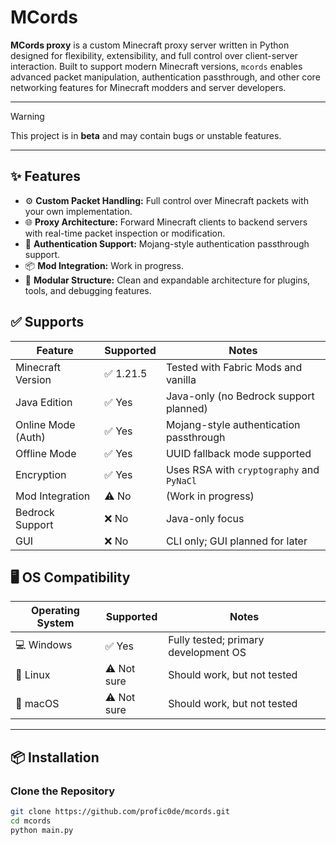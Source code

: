 # MCords

**MCords proxy** is a custom Minecraft proxy server written in Python designed for flexibility, extensibility, and full control over client-server interaction. Built to support modern Minecraft versions, `mcords` enables advanced packet manipulation, authentication passthrough, and other core networking features for Minecraft modders and server developers.

---

> [!WARNING]
> This project is in **beta** and may contain bugs or unstable features.

---

## ✨ Features

- ⚙️ **Custom Packet Handling:** Full control over Minecraft packets with your own implementation.
- 🌐 **Proxy Architecture:** Forward Minecraft clients to backend servers with real-time packet inspection or modification.
- 🔐 **Authentication Support:** Mojang-style authentication passthrough support.
- 📦 **Mod Integration:** Work in progress.
- 🧪 **Modular Structure:** Clean and expandable architecture for plugins, tools, and debugging features.

## ✅ Supports

| Feature                     | Supported | Notes                                                                 |
|----------------------------|-----------|-----------------------------------------------------------------------|
| Minecraft Version          | ✅ 1.21.5  | Tested with Fabric Mods and vanilla                                   |
| Java Edition               | ✅ Yes     | Java-only (no Bedrock support planned)                                |
| Online Mode (Auth)         | ✅ Yes     | Mojang-style authentication passthrough                               |
| Offline Mode               | ✅ Yes     | UUID fallback mode supported                                          |
| Encryption                 | ✅ Yes     | Uses RSA with `cryptography` and `PyNaCl`                             |
| Mod Integration            | ⚠️ No      | (Work in progress)                                                    |
| Bedrock Support            | ❌ No      | Java-only focus                                                       |
| GUI                        | ❌ No      | CLI only; GUI planned for later                                       |

## 🖥️ OS Compatibility

| Operating System | Supported | Notes                                  |
|------------------|-----------|----------------------------------------|
| 💻 Windows        | ✅ Yes     | Fully tested; primary development OS|
| 🐧 Linux          | ⚠️ Not sure | Should work, but not tested        |
| 🍎 macOS          | ⚠️ Not sure | Should work, but not tested        |


---

## 📦 Installation

<!--
### Requirements

- Python 3.10+
- `aiohttp`
- `cryptography`
- `PyNaCl`
-->

### Clone the Repository

```bash
git clone https://github.com/profic0de/mcords.git
cd mcords
python main.py
```
<!--pip install -r requirements.txt-->

